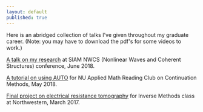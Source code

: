 ```yaml
---
layout: default
published: true
---
```


Here is an abridged collection of talks I've given throughout my graduate career. (Note: you may have to download the pdf's for some videos to work.)

[A talk on my research](/docs/talks/SanfordNWCS18.pdf) at SIAM NWCS (Nonlinear Waves and Coherent Structures) conference, June 2018.

[A tutorial on using AUTO](/docs/talks/AUTO_tutorial.pdf ) for NU Applied Math Reading Club on Continuation Methods, May 2018.

[Final project on electrical resistance tomography](/docs/talks/Sanford_ERT_Inverse_Methods.pdf) for Inverse Methods class at Northwestern, March 2017.



